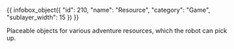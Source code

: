 {{ infobox_object({
	"id": 210,
	"name": "Resource",
	"category": "Game",
	"sublayer_width": 15
}) }}

Placeable objects for various adventure resources, which the robot can pick up.
